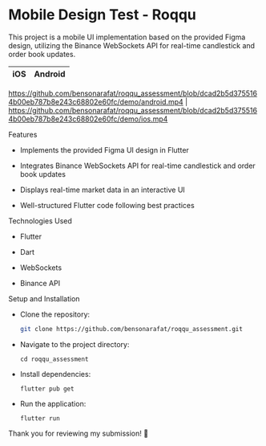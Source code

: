 # Mobile Design Test - Roqqu

This project is a mobile UI implementation based on the provided Figma design, utilizing the Binance WebSockets API for real-time candlestick and order book updates.

iOS  | Android
------------- | -------------
https://github.com/bensonarafat/roqqu_assessment/blob/dcad2b5d3755164b00eb787b8e243c68802e60fc/demo/android.mp4
 | https://github.com/bensonarafat/roqqu_assessment/blob/dcad2b5d3755164b00eb787b8e243c68802e60fc/demo/ios.mp4

Features

- Implements the provided Figma UI design in Flutter

- Integrates Binance WebSockets API for real-time candlestick and order book updates

- Displays real-time market data in an interactive UI

- Well-structured Flutter code following best practices

Technologies Used

- Flutter

- Dart

- WebSockets

- Binance API

Setup and Installation 

- Clone the repository: 
  ```bash
  git clone https://github.com/bensonarafat/roqqu_assessment.git
  ```
- Navigate to the project directory: 
    ```
    cd roqqu_assessment
    ```
- Install dependencies: 
  ```
  flutter pub get
  ```
- Run the application: 
  ```
  flutter run
  ```

Thank you for reviewing my submission! 🚀